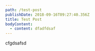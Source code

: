 ```yaml
---
path: /test-post
publishDate: 2018-09-16T09:27:40.356Z
title: Test Post
bodyContent:
  - content: dfadfdsaf
---
```

cfgdsafsd
